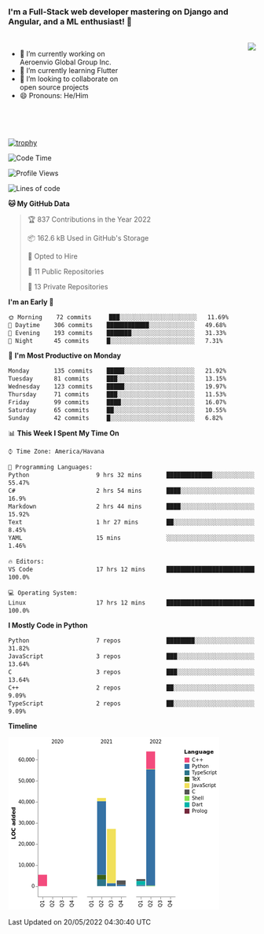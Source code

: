 ### I'm a Full-Stack web developer mastering on Django and Angular, and a ML enthusiast!  👋

<br/>

<img align="right" height="250"  src="https://media1.giphy.com/media/qgQUggAC3Pfv687qPC/giphy.gif?cid=ecf05e470ttfxgsj072btembitu1zn4ti3t3cdyg4jo5b3by&rid=giphy.gif&ct=g" />

 <div style="width:50%">
    <ul>
      <li>🔭 I’m currently working on Aeroenvio Global Group Inc.</li>
      <li>🌱 I’m currently learning Flutter</li>
      <li>👯 I’m looking to collaborate on open source projects</li>
      <li>😄 Pronouns: He/Him</li>
<!--       <li>⚡ Fun fact: I started my first professional project for a company as web dev without knowing any JS </li> -->
    </ul>
  </div>
  
<br/><br/><br/>

[![trophy](https://github-profile-trophy.vercel.app/?username=dfg-98&row=3&column=3&theme=monokai)](https://github.com/ryo-ma/github-profile-trophy)


<!--START_SECTION:waka-->
![Code Time](http://img.shields.io/badge/Code%20Time-164%20hrs%2011%20mins-blue)

![Profile Views](http://img.shields.io/badge/Profile%20Views-5-blue)

![Lines of code](https://img.shields.io/badge/From%20Hello%20World%20I%27ve%20Written-144%20Thousand%20lines%20of%20code-blue)

**🐱 My GitHub Data** 

> 🏆 837 Contributions in the Year 2022
 > 
> 📦 162.6 kB Used in GitHub's Storage 
 > 
> 💼 Opted to Hire
 > 
> 📜 11 Public Repositories 
 > 
> 🔑 13 Private Repositories  
 > 
**I'm an Early 🐤** 

```text
🌞 Morning    72 commits     ███░░░░░░░░░░░░░░░░░░░░░░   11.69% 
🌆 Daytime    306 commits    ████████████░░░░░░░░░░░░░   49.68% 
🌃 Evening    193 commits    ███████░░░░░░░░░░░░░░░░░░   31.33% 
🌙 Night      45 commits     █░░░░░░░░░░░░░░░░░░░░░░░░   7.31%

```
📅 **I'm Most Productive on Monday** 

```text
Monday       135 commits    █████░░░░░░░░░░░░░░░░░░░░   21.92% 
Tuesday      81 commits     ███░░░░░░░░░░░░░░░░░░░░░░   13.15% 
Wednesday    123 commits    █████░░░░░░░░░░░░░░░░░░░░   19.97% 
Thursday     71 commits     ███░░░░░░░░░░░░░░░░░░░░░░   11.53% 
Friday       99 commits     ████░░░░░░░░░░░░░░░░░░░░░   16.07% 
Saturday     65 commits     ██░░░░░░░░░░░░░░░░░░░░░░░   10.55% 
Sunday       42 commits     █░░░░░░░░░░░░░░░░░░░░░░░░   6.82%

```


📊 **This Week I Spent My Time On** 

```text
⌚︎ Time Zone: America/Havana

💬 Programming Languages: 
Python                   9 hrs 32 mins       █████████████░░░░░░░░░░░░   55.47% 
C#                       2 hrs 54 mins       ████░░░░░░░░░░░░░░░░░░░░░   16.9% 
Markdown                 2 hrs 44 mins       ████░░░░░░░░░░░░░░░░░░░░░   15.92% 
Text                     1 hr 27 mins        ██░░░░░░░░░░░░░░░░░░░░░░░   8.45% 
YAML                     15 mins             ░░░░░░░░░░░░░░░░░░░░░░░░░   1.46%

🔥 Editors: 
VS Code                  17 hrs 12 mins      █████████████████████████   100.0%

💻 Operating System: 
Linux                    17 hrs 12 mins      █████████████████████████   100.0%

```

**I Mostly Code in Python** 

```text
Python                   7 repos             ████████░░░░░░░░░░░░░░░░░   31.82% 
JavaScript               3 repos             ███░░░░░░░░░░░░░░░░░░░░░░   13.64% 
C                        3 repos             ███░░░░░░░░░░░░░░░░░░░░░░   13.64% 
C++                      2 repos             ██░░░░░░░░░░░░░░░░░░░░░░░   9.09% 
TypeScript               2 repos             ██░░░░░░░░░░░░░░░░░░░░░░░   9.09%

```


**Timeline**

![Chart not found](https://raw.githubusercontent.com/dfg-98/dfg-98/main/charts/bar_graph.png) 


 Last Updated on 20/05/2022 04:30:40 UTC
<!--END_SECTION:waka-->
